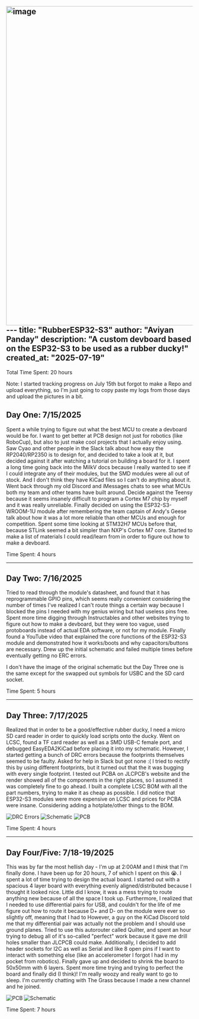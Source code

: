 <img width="866" height="861" alt="image" src="https://github.com/user-attachments/assets/0505dcc0-fb47-4acc-9ca2-db93ddaf2d4c" />---
title: "RubberESP32-S3"
author: "Aviyan Panday"
description: "A custom devboard based on the ESP32-S3 to be used as a rubber ducky!"
created_at: "2025-07-19"
---

Total Time Spent: 20 hours

Note: I started tracking progress on July 15th but forgot to make a Repo and upload everything, so I'm just going to copy paste my logs from those days and upload the pictures in a bit.

## **Day One: 7/15/2025**
Spent a while trying to figure out what the best MCU to create a devboard would be for. I want to get better at PCB design not just for robotics (like RoboCup), but also to just make cool projects that I actually enjoy using.
Saw Cyao and other people in the Slack talk about how easy the RP2040/RP2350 is to design for, and decided to take a look at it, but decided against it after watching a tutorial on building a board for it.
I spent a long time going back into the MilkV docs because I really wanted to see if I could integrate any of their modules, but the SMD modules were all out of stock. And I don't think they have KiCad files so I can't do anything about it.
Went back through my old Discord and iMessages chats to see what MCUs both my team and other teams have built around. Decide against the Teensy because it seems insanely difficult to program a Cortex M7 chip by myself and it was really unreliable.
Finally decided on using the ESP32-S3-WROOM-1U module after remembering the team captain of Andy's Geese talk about how it was a lot more reliable than other MCUs and enough for competition.
Spent some time looking at STM32H7 MCUs before that, because STLink seemed a bit simpler than NXP's Cortex M7 core.
Started to make a list of materials I could read/learn from in order to figure out how to make a devboard.

Time Spent: 4 hours

---

## **Day Two: 7/16/2025**
Tried to read through the module's datasheet, and found that it has reprogrammable GPIO pins, which seems really convenient considering the number of times I've realized I can't route things a certain way because I blocked the pins I needed with my genius wiring but had useless pins free.
Spent more time digging through Instructables and other websites trying to figure out how to make a devboard, but they were too vague, used protoboards instead of actual EDA software, or not for my module.
Finally found a YouTube video that explained the core functions of the ESP32-S3 module and demonstrated how it works/boots and why capacitors/buttons are necessary.
Drew up the initial schematic and failed multiple times before eventually getting no ERC errors.

I don't have the image of the original schematic but the Day Three one is the same except for the swapped out symbols for USBC and the SD card socket.

Time Spent: 5 hours

---

## **Day Three: 7/17/2025**
Realized that in order to be a good/effective rubber ducky, I need a micro SD card reader in order to quickly load scripts onto the ducky. Went on LCSC, found a TF card reader as well as a SMD USB-C female port, and debugged EasyEDA2KiCad before placing it into my schematic.
However, I started getting a bunch of DRC errors because the footprints themselves seemed to be faulty. Asked for help in Slack but got none :(
I tried to rectify this by using different footprints, but it turned out that the it was bugging with every single footprint. I tested out PCBA on JLCPCB's website and the render showed all of the components in the right places, so I assumed it was completely fine to go ahead.
I built a complete LCSC BOM with all the part numbers, trying to make it as cheap as possible. I did notice that ESP32-S3 modules were more expensive on LCSC and prices for PCBA were insane. Considering adding a hotplate/other things to the BOM.

![DRC Errors](https://i.ibb.co/PvFGS3QK/image-5.png)
![Schematic](https://i.ibb.co/FkXCtZ3n/image-3.png)
![PCB](https://i.ibb.co/hJ24VtV7/image-2.png)

Time Spent: 4 hours

---

## **Day Four/Five: 7/18-19/2025**
This was by far the most hellish day - I'm up at 2:00AM and I *think* that I'm finally done. I have been up for 20 hours, 7 of which I spent on this :sob:. I spent a lot of time trying to design the actual board. I started out with a spacious 4 layer board with everything evenly aligned/distributed because I thought it looked nice.
Little did I know, it was a mess trying to route anything new because of all the space I took up. Furthermore, I realized that I needed to use differential pairs for USB, and couldn't for the life of me figure out how to route it because D+ and D- on the module were ever so slightly off, meaning that I had to 
However, a guy on the KiCad Discord told me that my differential pair was actually not the problem and I should use ground planes. Tried to use this autorouter called Quilter, and spent an hour trying to debug all of it's so-called "perfect" work because it gave me drill holes smaller than JLCPCB could make.
Additionally, I decided to add header sockets for I2C as well as Serial and like 8 open pins if I want to interact with something else (like an accelerometer I forgot I had in my pocket from robotics).
Finally gave up and decided to shrink the board to 50x50mm with 6 layers. Spent more time trying and trying to perfect the board and finally did (I think)! I'm really woozy and really want to go to sleep. I'm currently chatting with The Grass because I made a new channel and he joined.

![PCB](https://i.ibb.co/20d9pXVy/Screenshot-2025-07-19-at-9-59-24-AM.png)
![Schematic](https://i.ibb.co/VWwzHV19/Screenshot-2025-07-19-at-9-57-54-AM.png)

Time Spent: 7 hours
